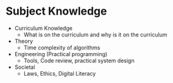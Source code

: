 Subject Knowledge
=================

* Curriculum Knowledge
    * What is on the curriculum and why is it on the curriculum
* Theory
    * Time complexity of algorithms
* Engineering (Practical programming)
    * Tools, Code review, practical system design
* Societal
    * Laws, Ethics, Digital Literacy
